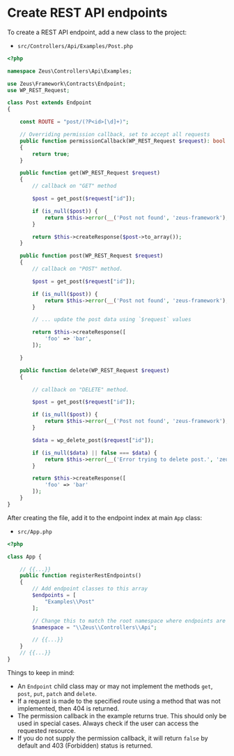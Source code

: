 # Create REST API endpoints

To create a REST API endpoint, add a new class to the project:

 - `src/Controllers/Api/Examples/Post.php`

```php
<?php

namespace Zeus\Controllers\Api\Examples;

use Zeus\Framework\Contracts\Endpoint;
use WP_REST_Request;

class Post extends Endpoint
{

    const ROUTE = "post/(?P<id>[\d]+)";

    // Overriding permission callback, set to accept all requests
    public function permissionCallback(WP_REST_Request $request): bool
    {
        return true;
    }

    public function get(WP_REST_Request $request)
    {
        // callback on "GET" method

        $post = get_post($request["id"]);

        if (is_null($post)) {
            return $this->error(__('Post not found', 'zeus-framework'), 404);
        }

        return $this->createResponse($post->to_array());
    }

    public function post(WP_REST_Request $request)
    {
        // callback on "POST" method.

        $post = get_post($request["id"]);

        if (is_null($post)) {
            return $this->error(__('Post not found', 'zeus-framework'), 404);
        }

        // ... update the post data using `$request` values

        return $this->createResponse([
            'foo' => 'bar',
        ]);

    }

    public function delete(WP_REST_Request $request)
    {

        // callback on "DELETE" method.

        $post = get_post($request["id"]);

        if (is_null($post)) {
            return $this->error(__('Post not found', 'zeus-framework'), 404);
        }

        $data = wp_delete_post($request["id"]);

        if (is_null($data) || false === $data) {
            return $this->error(__('Error trying to delete post.', 'zeus-framework'), 500);
        }

        return $this->createResponse([
            'foo' => 'bar'
        ]);
    }
}

```

After creating the file, add it to the endpoint index at main `App` class:

 - `src/App.php`
```php
<?php

class App {

    // {{...}}
    public function registerRestEndpoints()
    {
        // Add endpoint classes to this array
        $endpoints = [
            "Examples\\Post"
        ];

        // Change this to match the root namespace where endpoints are created
        $namespace = "\\Zeus\\Controllers\\Api";

        // {{...}}
    }
    // {{...}}
}
```

Things to keep in mind:

 - An `Endpoint` child class may or may not implement the methods `get`, `post`, `put`, `patch` and `delete`.
 - If a request is made to the specified route using a method that was not implemented, then 404 is returned.
 - The permission callback in the example returns true. This should only be used in special cases. Always check if the user can access the requested resource.
 - If you do not supply the permission callback, it will return `false` by default and 403 (Forbidden) status is returned.
